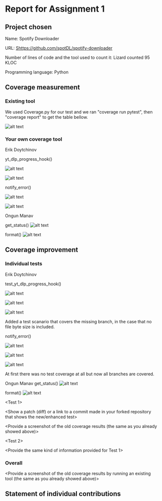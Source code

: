 # Report for Assignment 1

## Project chosen

Name: Spotify Downloader

URL: [Shttps://github.com/spotDL/spotify-downloader](https://github.com/spotDL/spotify-downloader)

Number of lines of code and the tool used to count it: Lizard counted 95 KLOC

Programming language: Python

## Coverage measurement

### Existing tool

We used Coverage.py for our test and we ran "coverage run pytest", then "coverage report" to get the table bellow.

![alt text](image-3.png)

### Your own coverage tool

<The following is supposed to be repeated for each group member>

Erik Doytchinov

yt_dlp_progress_hook()

![alt text](erik-img-1.png)

![alt text](erik-img-2.png)

notify_error()

![alt text](erik-img-3.png)

![alt text](erik-img-4.png)

Ongun Manav

get_status()
![alt text](ongun-img1.png)

format()
![alt text](ongun-img3.png)


## Coverage improvement

### Individual tests

Erik Doytchinov

test_yt_dlp_progress_hook()

![alt text](erik-img-5.png)

![alt text](erik-img-6.png)

![alt text](erik-img-7.png)

Added a test scanario that covers the missing branch, in the case that no file byte size is included.

notify_error()

![alt text](image-11.png)

![alt text](image-4.png)

![alt text](image-5.png)

At first there was no test coverage at all but now all branches are covered.

Ongun Manav
get_status()
![alt text](ongun-img2.png)

format()
![alt text](ongun-img4.png)

<Group member name>

<Test 1>

<Show a patch (diff) or a link to a commit made in your forked repository that shows the new/enhanced test>

<Provide a screenshot of the old coverage results (the same as you already showed above)>

<Provide a screenshot of the new coverage results>

<State the coverage improvement with a number and elaborate on why the coverage is improved>

<Test 2>

<Provide the same kind of information provided for Test 1>

### Overall

<Provide a screenshot of the old coverage results by running an existing tool (the same as you already showed above)>

<Provide a screenshot of the new coverage results by running the existing tool using all test modifications made by the group>

## Statement of individual contributions

<Write what each group member did>
